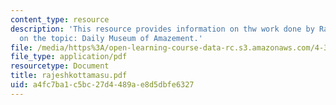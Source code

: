 ```yaml
---
content_type: resource
description: 'This resource provides information on thw work done by Rajesh Kottamasu
  on the topic: Daily Museum of Amazement.'
file: /media/https%3A/open-learning-course-data-rc.s3.amazonaws.com/4-367-studio-seminar-in-public-art-spring-2006/a4fc7ba1c5bc27d4489ae8d5dbfe6327_rajeshkottamasu.pdf
file_type: application/pdf
resourcetype: Document
title: rajeshkottamasu.pdf
uid: a4fc7ba1-c5bc-27d4-489a-e8d5dbfe6327
---
```

